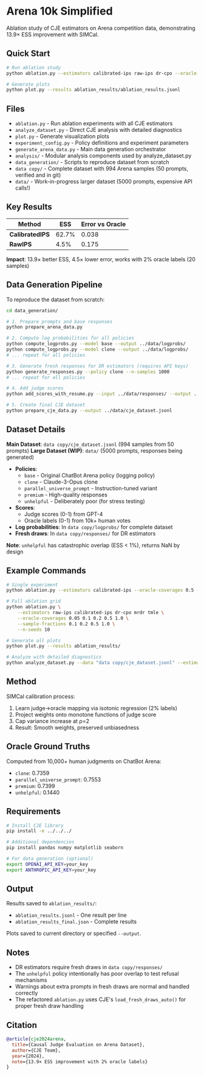 # Arena 10k Simplified

Ablation study of CJE estimators on Arena competition data, demonstrating 13.9× ESS improvement with SIMCal.

## Quick Start

```bash
# Run ablation study
python ablation.py --estimators calibrated-ips raw-ips dr-cpo --oracle-coverages 0.1 0.5 1.0

# Generate plots
python plot.py --results ablation_results/ablation_results.jsonl
```

## Files

- `ablation.py` - Run ablation experiments with all CJE estimators
- `analyze_dataset.py` - Direct CJE analysis with detailed diagnostics  
- `plot.py` - Generate visualization plots
- `experiment_config.py` - Policy definitions and experiment parameters
- `generate_arena_data.py` - Main data generation orchestrator
- `analysis/` - Modular analysis components used by analyze_dataset.py
- `data_generation/` - Scripts to reproduce dataset from scratch
- `data copy/` - Complete dataset with 994 Arena samples (50 prompts, verified and in git)
- `data/` - Work-in-progress larger dataset (5000 prompts, expensive API calls!)

## Key Results

| Method | ESS | Error vs Oracle |
|--------|-----|-----------------|
| **CalibratedIPS** | 62.7% | 0.038 |
| **RawIPS** | 4.5% | 0.175 |

**Impact**: 13.9× better ESS, 4.5× lower error, works with 2% oracle labels (20 samples)

## Data Generation Pipeline

To reproduce the dataset from scratch:

```bash
cd data_generation/

# 1. Prepare prompts and base responses
python prepare_arena_data.py

# 2. Compute log probabilities for all policies
python compute_logprobs.py --model base --output ../data/logprobs/
python compute_logprobs.py --model clone --output ../data/logprobs/
# ... repeat for all policies

# 3. Generate fresh responses for DR estimators (requires API keys)
python generate_responses.py --policy clone --n-samples 1000
# ... repeat for all policies

# 4. Add judge scores
python add_scores_with_resume.py --input ../data/responses/ --output ../data/

# 5. Create final CJE dataset
python prepare_cje_data.py --output ../data/cje_dataset.jsonl
```

## Dataset Details

**Main Dataset**: `data copy/cje_dataset.jsonl` (994 samples from 50 prompts)
**Large Dataset (WIP)**: `data/` (5000 prompts, responses being generated)
- **Policies**: 
  - `base` - Original ChatBot Arena policy (logging policy)
  - `clone` - Claude-3-Opus clone
  - `parallel_universe_prompt` - Instruction-tuned variant  
  - `premium` - High-quality responses
  - `unhelpful` - Deliberately poor (for stress testing)
- **Scores**: 
  - Judge scores (0-1) from GPT-4
  - Oracle labels (0-1) from 10k+ human votes
- **Log probabilities**: In `data copy/logprobs/` for complete dataset
- **Fresh draws**: In `data copy/responses/` for DR estimators

**Note**: `unhelpful` has catastrophic overlap (ESS < 1%), returns NaN by design

## Example Commands

```bash
# Single experiment
python ablation.py --estimators calibrated-ips --oracle-coverages 0.5 --n-seeds 1

# Full ablation grid  
python ablation.py \
    --estimators raw-ips calibrated-ips dr-cpo mrdr tmle \
    --oracle-coverages 0.05 0.1 0.2 0.5 1.0 \
    --sample-fractions 0.1 0.2 0.5 1.0 \
    --n-seeds 10

# Generate all plots
python plot.py --results ablation_results/

# Analyze with detailed diagnostics
python analyze_dataset.py --data "data copy/cje_dataset.jsonl" --estimator calibrated-ips
```

## Method

SIMCal calibration process:
1. Learn judge→oracle mapping via isotonic regression (2% labels)
2. Project weights onto monotone functions of judge score
3. Cap variance increase at ρ=2  
4. Result: Smooth weights, preserved unbiasedness

## Oracle Ground Truths

Computed from 10,000+ human judgments on ChatBot Arena:
- `clone`: 0.7359
- `parallel_universe_prompt`: 0.7553  
- `premium`: 0.7399
- `unhelpful`: 0.1440

## Requirements

```bash
# Install CJE library
pip install -e ../../../

# Additional dependencies
pip install pandas numpy matplotlib seaborn

# For data generation (optional)
export OPENAI_API_KEY=your_key
export ANTHROPIC_API_KEY=your_key
```

## Output

Results saved to `ablation_results/`:
- `ablation_results.jsonl` - One result per line
- `ablation_results_final.json` - Complete results

Plots saved to current directory or specified `--output`.

## Notes

- DR estimators require fresh draws in `data copy/responses/`
- The `unhelpful` policy intentionally has poor overlap to test refusal mechanisms
- Warnings about extra prompts in fresh draws are normal and handled correctly
- The refactored `ablation.py` uses CJE's `load_fresh_draws_auto()` for proper fresh draw handling

## Citation

```bibtex
@article{cje2024arena,
  title={Causal Judge Evaluation on Arena Dataset},
  author={CJE Team},
  year={2024},
  note={13.9× ESS improvement with 2% oracle labels}
}
```